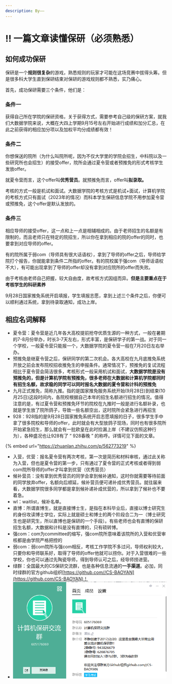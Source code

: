 ```yaml
---
description: By——
---
```


# ‼ 一篇文章读懂保研（必须熟悉）

## 如何成功保研

保研是一个**规则很复杂**的游戏，熟悉规则的玩家才可能在这场竞赛中拔得头筹。但是很多科大学生直到保研结束对保研的游戏规则都不熟悉，实乃痛心。

首先，成功保研需要三个条件，他们是：

### 条件一

获得自己所在学院的保研资格，关于获得方式，需要参考自己级的保研方案，就我们大数据学院来说，大概在大四上学期9月15号左右开始进行成绩和加分汇总，在此之前获得的相应加分项以及加权平均分成绩都有效！

### 条件二

你想保送的院所（为什么叫院所呢，因为不仅大学里的学院会招生，中科院以及一些研究所也会招生）的接受offer，院所会通过夏令营或者预推免的形式考核学生发放offer。

就夏令营而言，这个offer叫**优秀营员**。就预推免而言，offer叫**拟录取。**

考核的方式一般是机试和面试。大数据学院的考核方式是机试+面试，计算机学院的考核方式只有面试（2023年的情况）而科本学生保研信息学院不用参加夏令营或预推免，这个offer是默认发放的。

### 条件三

相应导师的接受offer，这一点和上一点是相辅相成的。由于老师招生的名额是有限制的，而且老师只在特定的院招生，所以你在拿到相应的院的offer的同时，也要拿到对应导师的offer。

有的院所属于弱com（导师具有很大话语权），拿到了导师的offer之后，导师给学院打个报告，你就能拿到条件二所指的offer。有的院校属于强com（导师话语权不大），有可能出现拿到了导师的offer却没有拿到对应院所的offer而失败。

由于考核由老师自己把握，较大自由度，故考核方式因组而异。**但是主要重点在于考核学生的科研素养**

9月28日国家推免系统开启填报，学生填报志愿，拿到上述三个条件之后，你便可以顺利通过系统，拿到待录取通知，成功上岸。

## 相应名词解释

* 夏令营：夏令营是近几年各大高校提前抢夺优质生源的一种方式，一般在暑期的7-8月份举办，时长3-7天左右，形式丰富，是保研学子的第一战。对于同一个学校，一般夏令营只能报一个，大数据学院的夏令营一般在7月20日左右举办。
* 预推免是继夏令营之后，保研同学的第二次机会。各大高校在九月底推免系统开放之前会发布院校招收推免生的申报条件。通常情况下，预推免的复试流程相比于夏令营会简洁很多，考核形式一般采用机试和面试，**大数据学院是没有预推免的，但是计算机学院有预推免，很多老师在大数据和计算机学院都同时有招生名额，故求稳的同学可以同时报名大数据的夏令营和计科的预推免**
* 九月正式推免，简称九推。指的是国家推免服务系统开始(9月28日)到结束(10月25日)这段时间内，各院校根据自己本年的招生名额进行招生的情况。值得注意的是，有过夏令营和预推免环节的院校在九推时一般是进行名额补录，也就是学生放了院所鸽子，导致一些名额空出，这时院所会紧急进行再招生
* 928：928指的是9月28日国家推免系统开启志愿填报的日子，很多学生手中拿了很多院校和导师的offer，此时就会有大型放鸽子现场，同时也有很多院所开始紧急招生，那么就会有一批欧皇在此时捡漏上岸（不建议仿照这种行为），各种盛况也让928有了 “ 928春晚 ” 的称呼。详情可见下面的文章。

{% embed url="https://zhuanlan.zhihu.com/p/562773219" %}

* 入营，优营：报名夏令营有两次考核，第一次是简历和材料审核，通过此关称为入营，但也是夏令营的第一步，只有通过了夏令营的正式考核或者得到弱com院所导师的offer才叫拿到优营（优秀营员）
* 候补营员：没有拿到优秀营员的同学会拿到候补通知，这时你就需要等待前面的同学放弃offer，名额向后顺延，候补营员便可递补成优秀营员。就往届来看，大数据学院很多同学都是拿到候补递补成优营的，所以拿到了候补也不要着急。
* wl：waitlist，候补名单。
* 直博：所谓直博生，就是直接博士生，是指在本科毕业后，直接以博士研究生的身份攻读博士学位，实际上就是硕士和博士的两个阶段合二为一（博士研究生也是研究生，所以直博也是保研的一个手段）。有些老师也会有直博的保研招生名额，大数据和计科是没有直博的，只有硕转博。
* 强com：com为committee的缩写，强com院所意味着该院所的入营和优营审核都是由学院严格把控的
* 弱com：弱com院所与强com相反，考核工作学院不多过问，导师权利较大，只要你和导师联系好，取得了导师的offer他就可以捞你。对于入营很难的一些学校，你也可以通过先陶瓷导师，得到导师认可之后，经导师捞进营。
* 绿群：全国最大的CS保研交流群，也是各种信息流通的**一手渠道**。必加，同时绿群的官方github组织[https://github.com//CS-BAOYAN](https://github.com/CS-BAOYAN)！
* ![](<../../.gitbook/assets/image (20).png>)



